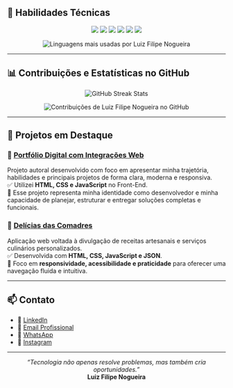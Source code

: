 ## 🚀 Habilidades Técnicas

<p align="center">
  <img src="https://img.shields.io/badge/HTML5-E34F26?style=for-the-badge&logo=html5&logoColor=white"&nbsp;&nbsp; />
  <img src="https://img.shields.io/badge/CSS3-1572B6?style=for-the-badge&logo=css3&logoColor=white"&nbsp;&nbsp; />
  <img src="https://img.shields.io/badge/JavaScript-F7DF1E?style=for-the-badge&logo=javascript&logoColor=black"&nbsp;&nbsp; />
  <img src="https://img.shields.io/badge/React-20232A?style=for-the-badge&logo=react&logoColor=61DAFB"&nbsp;&nbsp; />
  <img src="https://img.shields.io/badge/Node.js-339933?style=for-the-badge&logo=nodedotjs&logoColor=white"&nbsp;&nbsp; />
  <img src="https://img.shields.io/badge/Python-3776AB?style=for-the-badge&logo=python&logoColor=white"&nbsp;&nbsp; />
</p>

<p align="center">
  <img src="https://github-readme-stats.vercel.app/api/top-langs/?username=lfnje&layout=compact&theme=tokyonight" alt="Linguagens mais usadas por Luiz Filipe Nogueira" />
</p>

---

## 📊 Contribuições e Estatísticas no GitHub

<p align="center">
  <img src="https://github-readme-streak-stats.herokuapp.com?user=lfnje&theme=tokyonight&locale=pt-br" alt="GitHub Streak Stats" />
</p>

<p align="center">
  <img src="https://ssr-contributions-svg.vercel.app/_/lfnje?chart=3dbar&gap=0.6&scale=3&flatten=2&animation=wave&animation_duration=1&animation_delay=0.05&animation_amplitude=20&animation_frequency=0.5&animation_wave_center=10_0&format=svg&weeks=30&theme=cyan&dark=true" alt="Contribuições de Luiz Filipe Nogueira no GitHub" />
</p>

---

## 💼 Projetos em Destaque

### 🎯 [Portfólio Digital com Integrações Web](https://lfnje.github.io/Portf-lio-Digital/)
Projeto autoral desenvolvido com foco em apresentar minha trajetória, habilidades e principais projetos de forma clara, moderna e responsiva.  
✅ Utilizei **HTML, CSS e JavaScript** no Front-End.  
🎯 Esse projeto representa minha identidade como desenvolvedor e minha capacidade de planejar, estruturar e entregar soluções completas e funcionais.

### 🥘 [Delícias das Comadres](#)
Aplicação web voltada à divulgação de receitas artesanais e serviços culinários personalizados.  
✅ Desenvolvida com **HTML, CSS, JavaScript e JSON**.  
📱 Foco em **responsividade, acessibilidade e praticidade** para oferecer uma navegação fluida e intuitiva.

---

## 📫 Contato 

- 🔗 [LinkedIn](https://www.linkedin.com/in/luizfilipenogueira)  
- 📧 [Email Profissional](mailto:lfnjecorporativo@gmail.com?subject=Contato%20via%20GitHub&body=Ol%C3%A1.%20Como%20vai%3F%20Vi%20seu%20perfil%20no%20GitHub%20e%20gostaria%20de%20entrar%20em%20contato.)
- 💬 [WhatsApp](https://wa.me/5571982344467?text=Ol%C3%A1.%20Vi%20seu%20perfil%20no%20Linkedln.%20Gostaria%20de%20entrar%20em%20contato.)
- 📸 [Instagram](https://www.instagram.com/_lfnje)

---

<p align="center">
  <em>“Tecnologia não apenas resolve problemas, mas também cria oportunidades.”</em><br>
  <strong>Luiz Filipe Nogueira</strong>
</p>
